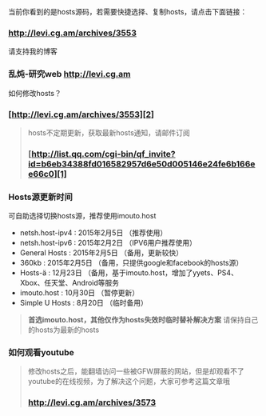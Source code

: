 当前你看到的是hosts源码，若需要快捷选择、复制hosts，请点击下面链接：
### http://levi.cg.am/archives/3553 ###

请支持我的博客
### 乱炖-研究web   http://levi.cg.am ###

如何修改hosts？
### [http://levi.cg.am/archives/3553][2] ###

> hosts不定期更新，获取最新hosts通知，请邮件订阅
> ### [http://list.qq.com/cgi-bin/qf_invite?id=b6eb34388fd016582957d6e50d005146e24fe6b166ee66c0][1] ###

### Hosts源更新时间 ###
可自助选择切换hosts源，推荐使用imouto.host

 - netsh.host-ipv4 : 2015年2月5日  （推荐使用）
 - netsh.host-ipv6 : 2015年2月2日  （IPV6用户推荐使用）
 - General Hosts : 2015年2月5日  （备用，更新较快）
 - 360kb : 2015年2月5日  （备用，只提供google和facebook的hosts源）
 - Hosts-ä : 12月23日  （备用，基于imouto.host，增加了yyets、PS4、Xbox、任天堂、Android等服务
 - imouto.host : 10月30日  （暂停更新）
 - Simple U Hosts : 8月20日  （临时备用）

> **首选imouto.host，其他仅作为hosts失效时临时替补解决方案**
> 请保持自己的hosts为最新的hosts

### 如何观看youtube ###
> 修改hosts之后，能翻墙访问一些被GFW屏蔽的网站，但是却观看不了youtube的在线视频，为了解决这个问题，大家可参考这篇文章哦
> ### http://levi.cg.am/archives/3573 ###

  [1]: http://list.qq.com/cgi-bin/qf_invite?id=b6eb34388fd016582957d6e50d005146e24fe6b166ee66c0
  [2]: http://levi.cg.am/archives/3553
